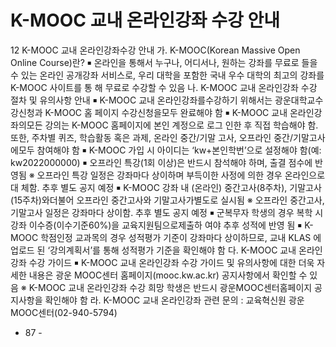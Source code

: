 # K-MOOC 교내 온라인강좌 수강 안내
12 K-MOOC 교내  온라인강좌수강  안내
가. K-MOOC(Korean Massive Open Online Course)란?
￭ 온라인을  통해서  누구나,  어디서나,  원하는  강좌를  무료로  들을  수 있는  온라인  공개강좌
서비스로,  우리  대학을  포함한   국내  우수 대학의   최고의  강좌를  K-MOOC  사이트를   통
해 무료로   수강할  수 있음
나. K-MOOC 교내  온라인강좌   수강  절차  및 유의사항   안내
￭ K-MOOC 교내  온라인강좌를수강하기  위해서는   광운대학교수강신청과   K-MOOC  홈
페이지  수강신청을모두  완료해야  함
￭ K-MOOC 교내  온라인강좌의모든  강의는  K-MOOC  홈페이지에   본인  계정으로   로그
인한  후 직접  학습해야   함. 또한, 주차별   퀴즈, 학습활동   혹은  과제, 온라인   중간/기말
고사, 오프라인   중간/기말고사에모두  참여해야   함
￭ K-MOOC 가입  시 아이디는   ‘kw+본인학번’으로   설정해야  함(예:  kw2022000000)
￭ 오프라인  특강(1회  이상)은  반드시  참석해야   하며, 출결  점수에  반영됨
※ 오프라인   특강  일정은  강좌마다   상이하며   부득이한  사정에   의한  경우 온라인으로대
체함. 추후  별도  공지  예정
￭ K-MOOC 강좌  내  (온라인)  중간고사(8주차),   기말고사(15주차)와더불어  오프라인
중간고사와   기말고사가별도로  실시됨
※ 오프라인   중간고사,  기말고사   일정은  강좌마다   상이함.  추후  별도 공지  예정
￭ 군복무자  학생의   경우 복학  시  강좌  이수증(이수기준60%)을 교육지원팀으로제출하
여야  추후  성적에  반영  됨
￭ K-MOOC 학점인정   교과목의   경우 성적평가   기준이   강좌마다  상이하므로,   교내  KLAS
에 업로드   된 ‘강의계획서’를   통해 성적평가   기준을   확인해야  함
다. K-MOOC  교내  온라인강좌   수강  가이드
￭ K-MOOC 교내  온라인강좌   수강  가이드  및  유의사항에   대한  더욱  자세한  내용은  광운
MOOC센터  홈페이지(mooc.kw.ac.kr) 공지사항에서   확인할  수 있음
※ K-MOOC  교내  온라인강좌   수강  희망  학생은   반드시  광운MOOC센터홈페이지   공
지사항을   확인해야   함
라. K-MOOC  교내  온라인강좌   관련  문의 : 교육혁신원   광운MOOC센터(02-940-5794)
- 87 -
